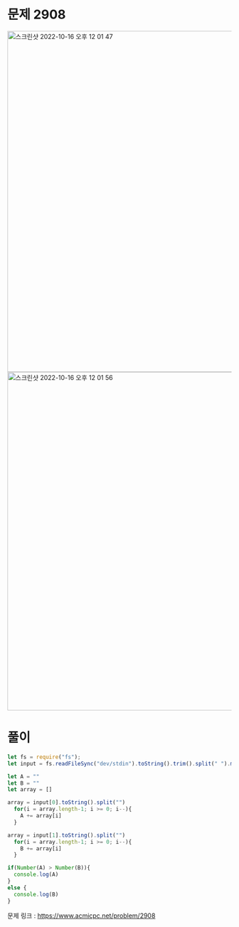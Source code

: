 # 문제 2908

<img width="767" alt="스크린샷 2022-10-16 오후 12 01 47" src="https://user-images.githubusercontent.com/103481518/196015963-8a155ee5-860d-4901-949e-f4b46a76dedd.png">

<img width="761" alt="스크린샷 2022-10-16 오후 12 01 56" src="https://user-images.githubusercontent.com/103481518/196015953-2ea92a27-8d71-4941-a1c4-82e8f6db8d94.png">


# 풀이

```javascript
let fs = require("fs");
let input = fs.readFileSync("dev/stdin").toString().trim().split(" ").map(Number)

let A = ""
let B = ""
let array = []

array = input[0].toString().split("")
  for(i = array.length-1; i >= 0; i--){
    A += array[i]
  }

array = input[1].toString().split("")
  for(i = array.length-1; i >= 0; i--){
    B += array[i]
  }

if(Number(A) > Number(B)){
  console.log(A)
}
else {
  console.log(B)
}
```

문제 링크 : https://www.acmicpc.net/problem/2908
